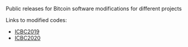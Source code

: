 Public releases for Bitcoin software modifications for different projects

Links to modified codes:

 - [ICBC2019](https://github.com/nislab/bitcoin-releases/tree/icbc2019)
 - [ICBC2020](https://github.com/nislab/bitcoin-releases/tree/icbc2020)

